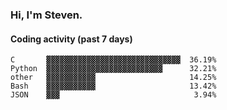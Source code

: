 ### Hi, I'm Steven.

#### Coding activity (past 7 days)
```
C       ▓▓▓▓▓▓▓▓▓▓▓▓▓▓▓▓▓▓▓▓▓▓▓▓▓▓▓▓▓▓  36.19%
Python  ▓▓▓▓▓▓▓▓▓▓▓▓▓▓▓▓▓▓▓▓▓▓▓▓▓▓      32.21%
other   ▓▓▓▓▓▓▓▓▓▓▓                     14.25%
Bash    ▓▓▓▓▓▓▓▓▓▓▓                     13.42%
JSON    ▓▓▓                              3.94%
```
